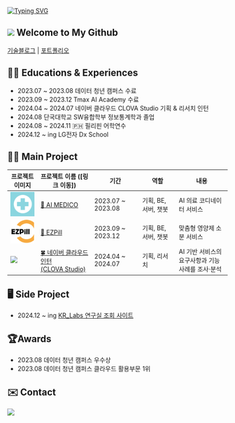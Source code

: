 [![Typing SVG](https://readme-typing-svg.demolab.com?font=Fira+Code&weight=900&pause=1000&color=1B8042&width=435&lines=Hello+World+%F0%9F%8C%8D+I'm+Jaehoon+%F0%9F%8C%B2)](https://git.io/typing-svg)

## <a href="https://www.gautamkrishnar.com/"><img src="https://media.giphy.com/media/hvRJCLFzcasrR4ia7z/giphy.gif" width="5%"></a> Welcome to My Github

[기술블로그](https://leejaehoon.tistory.com/)  | [포트폴리오](https://www.notion.so/a536c93b9d874b3dabc6aa818e050cde)

## 🧑‍🎓 Educations & Experiences
- 2023.07 ~ 2023.08 데이터 청년 캠퍼스 수료
- 2023.09 ~ 2023.12 Tmax AI Academy 수료
- 2024.04 ~ 2024.07 네이버 클라우드 CLOVA Studio 기획 & 리서치 인턴
- 2024.08 단국대학교 SW융합학부 정보통계학과 졸업
- 2024.08 ~ 2024.11 🇵🇭 필리핀 어학연수
- 2024.12 ~ ing LG전자 Dx School


## 👨‍💻 Main Project

| 프로젝트 이미지                          | 프로젝트 이름 ([링크 이동]) | 기간                      | 역할                | 내용                     |
|--------------------------------------|-----------------------------|-------------------------|-------------------|------------------------|
| <img src="https://github.com/ejehoon/AI_Medico/blob/main/images/%E1%84%89%E1%85%B3%E1%84%8F%E1%85%B3%E1%84%85%E1%85%B5%E1%86%AB%E1%84%89%E1%85%A3%E1%86%BA%202025-01-03%20%E1%84%8B%E1%85%A9%E1%84%92%E1%85%AE%209.38.42.png" width="90"> | [🏥 AI MEDICO](https://github.com/ejehoon/AI_Medico) | 2023.07 ~ 2023.08 | 기획, BE, 서버, 챗봇 | AI 의료 코디네이터 서비스 |
| <img src="https://github.com/ejehoon/EZPill/blob/main/%E1%84%89%E1%85%B3%E1%84%8F%E1%85%B3%E1%84%85%E1%85%B5%E1%86%AB%E1%84%89%E1%85%A3%E1%86%BA%202025-01-03%20%E1%84%8B%E1%85%A9%E1%84%92%E1%85%AE%209.41.00.png" width="90"> | [💊 EZPill](https://github.com/ejehoon/EZPill) | 2023.09 ~ 2023.12 | 기획, BE, 서버, 챗봇 | 맞춤형 영양제 소분 서비스 |
| <img src="https://github.com/ejehoon/NAVER_CLOUD-CLOVA_Studio/blob/main/naver.jpeg" width="100"> | [🍀 네이버 클라우드 인턴<br>(CLOVA Studio)](https://github.com/ejehoon/NAVER_CLOUD-CLOVA_Studio) | 2024.04 ~ 2024.07 | 기획, 리서치 | AI 기반 서비스의<br>요구사항과 기능 사례를 조사·분석 |


## 🖥️ Side Project
- 2024.12 ~ ing [KR_Labs 연구실 조회 사이트](https://github.com/ejehoon/KR_Labs/blob/main/README.md)


## 🏆Awards
- 2023.08 데이터 청년 캠퍼스 우수상
- 2023.08 데이터 청년 캠퍼스 클라우드 활용부문 1위


## ✉️ Contact
<div style="display:flex; flex-direction:row;">
    <a href="mailto:kaak2203@naver.com">
        <img src="https://img.shields.io/badge/Naver-037C5A?style=flat-square&logo=Naver&logoColor=white"> 
</div>
 
